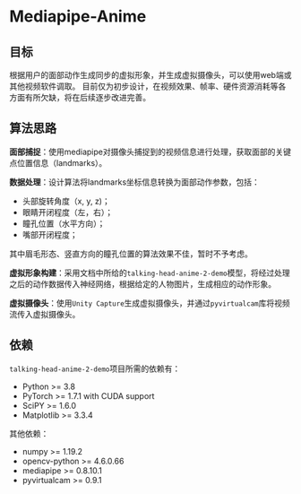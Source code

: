 # Mediapipe-Anime

## 目标

根据用户的面部动作生成同步的虚拟形象，并生成虚拟摄像头，可以使用web端或其他视频软件调取。
目前仅为初步设计，在视频效果、帧率、硬件资源消耗等各方面有所欠缺，将在后续逐步改进完善。

## 算法思路

**面部捕捉**：使用mediapipe对摄像头捕捉到的视频信息进行处理，获取面部的关键点位置信息（landmarks）。

**数据处理**：设计算法将landmarks坐标信息转换为面部动作参数，包括：

* 头部旋转角度（x, y, z)；
* 眼睛开闭程度（左，右）；
* 瞳孔位置（水平方向）；
* 嘴部开闭程度；

其中眉毛形态、竖直方向的瞳孔位置的算法效果不佳，暂时不予考虑。

**虚拟形象构建**：采用文档中所给的`talking-head-anime-2-demo`模型，将经过处理之后的动作数据传入神经网络，根据给定的人物图片，生成相应的动作形象。

**虚拟摄像头**：使用`Unity Capture`生成虚拟摄像头，并通过`pyvirtualcam`库将视频流传入虚拟摄像头。

## 依赖
`talking-head-anime-2-demo`项目所需的依赖有：
* Python >= 3.8
* PyTorch >= 1.7.1 with CUDA support
* SciPY >= 1.6.0
* Matplotlib >= 3.3.4

其他依赖：
* numpy >= 1.19.2 
* opencv-python >= 4.6.0.66 
* mediapipe >= 0.8.10.1 
* pyvirtualcam >= 0.9.1